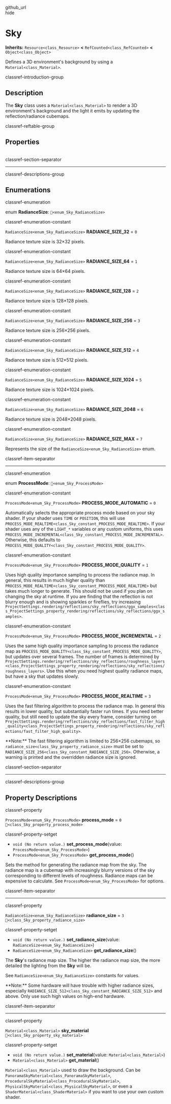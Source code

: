 github\_url  
hide

# Sky

**Inherits:** `Resource<class_Resource>` **&lt;**
`RefCounted<class_RefCounted>` **&lt;** `Object<class_Object>`

Defines a 3D environment's background by using a
`Material<class_Material>`.

classref-introduction-group

## Description

The **Sky** class uses a `Material<class_Material>` to render a 3D
environment's background and the light it emits by updating the
reflection/radiance cubemaps.

classref-reftable-group

## Properties

<table>
<tbody>
<tr>
</tr>
<tr>
</tr>
<tr>
</tr>
</tbody>
</table>

classref-section-separator

------------------------------------------------------------------------

classref-descriptions-group

## Enumerations

classref-enumeration

enum **RadianceSize**: `🔗<enum_Sky_RadianceSize>`

classref-enumeration-constant

`RadianceSize<enum_Sky_RadianceSize>` **RADIANCE\_SIZE\_32** = `0`

Radiance texture size is 32×32 pixels.

classref-enumeration-constant

`RadianceSize<enum_Sky_RadianceSize>` **RADIANCE\_SIZE\_64** = `1`

Radiance texture size is 64×64 pixels.

classref-enumeration-constant

`RadianceSize<enum_Sky_RadianceSize>` **RADIANCE\_SIZE\_128** = `2`

Radiance texture size is 128×128 pixels.

classref-enumeration-constant

`RadianceSize<enum_Sky_RadianceSize>` **RADIANCE\_SIZE\_256** = `3`

Radiance texture size is 256×256 pixels.

classref-enumeration-constant

`RadianceSize<enum_Sky_RadianceSize>` **RADIANCE\_SIZE\_512** = `4`

Radiance texture size is 512×512 pixels.

classref-enumeration-constant

`RadianceSize<enum_Sky_RadianceSize>` **RADIANCE\_SIZE\_1024** = `5`

Radiance texture size is 1024×1024 pixels.

classref-enumeration-constant

`RadianceSize<enum_Sky_RadianceSize>` **RADIANCE\_SIZE\_2048** = `6`

Radiance texture size is 2048×2048 pixels.

classref-enumeration-constant

`RadianceSize<enum_Sky_RadianceSize>` **RADIANCE\_SIZE\_MAX** = `7`

Represents the size of the `RadianceSize<enum_Sky_RadianceSize>` enum.

classref-item-separator

------------------------------------------------------------------------

classref-enumeration

enum **ProcessMode**: `🔗<enum_Sky_ProcessMode>`

classref-enumeration-constant

`ProcessMode<enum_Sky_ProcessMode>` **PROCESS\_MODE\_AUTOMATIC** = `0`

Automatically selects the appropriate process mode based on your sky
shader. If your shader uses `TIME` or `POSITION`, this will use
`PROCESS_MODE_REALTIME<class_Sky_constant_PROCESS_MODE_REALTIME>`. If
your shader uses any of the `LIGHT_*` variables or any custom uniforms,
this uses
`PROCESS_MODE_INCREMENTAL<class_Sky_constant_PROCESS_MODE_INCREMENTAL>`.
Otherwise, this defaults to
`PROCESS_MODE_QUALITY<class_Sky_constant_PROCESS_MODE_QUALITY>`.

classref-enumeration-constant

`ProcessMode<enum_Sky_ProcessMode>` **PROCESS\_MODE\_QUALITY** = `1`

Uses high quality importance sampling to process the radiance map. In
general, this results in much higher quality than
`PROCESS_MODE_REALTIME<class_Sky_constant_PROCESS_MODE_REALTIME>` but
takes much longer to generate. This should not be used if you plan on
changing the sky at runtime. If you are finding that the reflection is
not blurry enough and is showing sparkles or fireflies, try increasing
`ProjectSettings.rendering/reflections/sky_reflections/ggx_samples<class_ProjectSettings_property_rendering/reflections/sky_reflections/ggx_samples>`.

classref-enumeration-constant

`ProcessMode<enum_Sky_ProcessMode>` **PROCESS\_MODE\_INCREMENTAL** = `2`

Uses the same high quality importance sampling to process the radiance
map as `PROCESS_MODE_QUALITY<class_Sky_constant_PROCESS_MODE_QUALITY>`,
but updates over several frames. The number of frames is determined by
`ProjectSettings.rendering/reflections/sky_reflections/roughness_layers<class_ProjectSettings_property_rendering/reflections/sky_reflections/roughness_layers>`.
Use this when you need highest quality radiance maps, but have a sky
that updates slowly.

classref-enumeration-constant

`ProcessMode<enum_Sky_ProcessMode>` **PROCESS\_MODE\_REALTIME** = `3`

Uses the fast filtering algorithm to process the radiance map. In
general this results in lower quality, but substantially faster run
times. If you need better quality, but still need to update the sky
every frame, consider turning on
`ProjectSettings.rendering/reflections/sky_reflections/fast_filter_high_quality<class_ProjectSettings_property_rendering/reflections/sky_reflections/fast_filter_high_quality>`.

\*\*Note:\*\* The fast filtering algorithm is limited to 256×256
cubemaps, so `radiance_size<class_Sky_property_radiance_size>` must be
set to `RADIANCE_SIZE_256<class_Sky_constant_RADIANCE_SIZE_256>`.
Otherwise, a warning is printed and the overridden radiance size is
ignored.

classref-section-separator

------------------------------------------------------------------------

classref-descriptions-group

## Property Descriptions

classref-property

`ProcessMode<enum_Sky_ProcessMode>` **process\_mode** = `0`
`🔗<class_Sky_property_process_mode>`

classref-property-setget

-   `void (No return value.)` **set\_process\_mode**(value:
    `ProcessMode<enum_Sky_ProcessMode>`)
-   `ProcessMode<enum_Sky_ProcessMode>` **get\_process\_mode**()

Sets the method for generating the radiance map from the sky. The
radiance map is a cubemap with increasingly blurry versions of the sky
corresponding to different levels of roughness. Radiance maps can be
expensive to calculate. See `ProcessMode<enum_Sky_ProcessMode>` for
options.

classref-item-separator

------------------------------------------------------------------------

classref-property

`RadianceSize<enum_Sky_RadianceSize>` **radiance\_size** = `3`
`🔗<class_Sky_property_radiance_size>`

classref-property-setget

-   `void (No return value.)` **set\_radiance\_size**(value:
    `RadianceSize<enum_Sky_RadianceSize>`)
-   `RadianceSize<enum_Sky_RadianceSize>` **get\_radiance\_size**()

The **Sky**'s radiance map size. The higher the radiance map size, the
more detailed the lighting from the **Sky** will be.

See `RadianceSize<enum_Sky_RadianceSize>` constants for values.

\*\*Note:\*\* Some hardware will have trouble with higher radiance
sizes, especially
`RADIANCE_SIZE_512<class_Sky_constant_RADIANCE_SIZE_512>` and above.
Only use such high values on high-end hardware.

classref-item-separator

------------------------------------------------------------------------

classref-property

`Material<class_Material>` **sky\_material**
`🔗<class_Sky_property_sky_material>`

classref-property-setget

-   `void (No return value.)` **set\_material**(value:
    `Material<class_Material>`)
-   `Material<class_Material>` **get\_material**()

`Material<class_Material>` used to draw the background. Can be
`PanoramaSkyMaterial<class_PanoramaSkyMaterial>`,
`ProceduralSkyMaterial<class_ProceduralSkyMaterial>`,
`PhysicalSkyMaterial<class_PhysicalSkyMaterial>`, or even a
`ShaderMaterial<class_ShaderMaterial>` if you want to use your own
custom shader.
